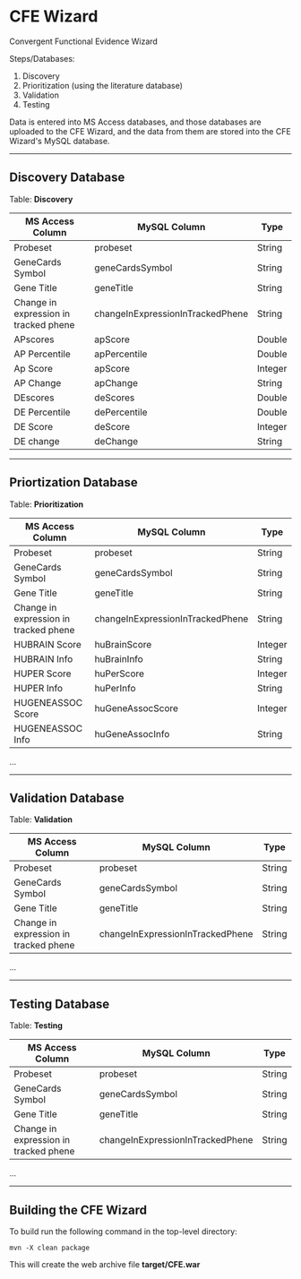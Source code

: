 CFE Wizard
============================================

Convergent Functional Evidence Wizard

Steps/Databases:

1. Discovery
2. Prioritization (using the literature database)
3. Validation
4. Testing

Data is entered into MS Access databases, and those databases are uploaded to the CFE Wizard,
and the data from them are stored into the CFE Wizard's MySQL database.

---

Discovery Database
---------------------

Table: **Discovery**

| MS Access Column                      | MySQL Column                        | Type       |
| ------------------------------------- | ----------------------------------- |----------- |
| Probeset                              | probeset                            | String     |
| GeneCards Symbol                      | geneCardsSymbol                     | String     |
| Gene Title                            | geneTitle                           | String     |
| Change in expression in tracked phene | changeInExpressionInTrackedPhene    | String     |
| APscores                              | apScore                             | Double     |
| AP Percentile                         | apPercentile                        | Double     |
| Ap Score                              | apScore                             | Integer    |
| AP Change                             | apChange                            | String     |
| DEscores                              | deScores                            | Double     |
| DE Percentile                         | dePercentile                        | Double     |
| DE Score                              | deScore                             | Integer    |
| DE change                             | deChange                            | String     |
 

---

Priortization Database
----------------------

 Table: **Prioritization**
 
 
| MS Access Column                      | MySQL Column                        | Type       |
| ------------------------------------- | ----------------------------------- |----------- |
| Probeset                              | probeset                            | String     |
| GeneCards Symbol                      | geneCardsSymbol                     | String     |
| Gene Title                            | geneTitle                           | String     |
| Change in expression in tracked phene | changeInExpressionInTrackedPhene    | String     |
| HUBRAIN Score                         | huBrainScore                        | Integer    |
| HUBRAIN Info                          | huBrainInfo                         | String     | 
| HUPER Score                           | huPerScore                          | Integer    |
| HUPER Info                            | huPerInfo                           | String     | 
| HUGENEASSOC Score                     | huGeneAssocScore                    | Integer    |
| HUGENEASSOC Info                      | huGeneAssocInfo                     | String     | 
 
...

---

Validation Database
-------------------


Table: **Validation**

| MS Access Column                      | MySQL Column                        | Type       |
| ------------------------------------- | ----------------------------------- |----------- |
| Probeset                              | probeset                            | String     |
| GeneCards Symbol                      | geneCardsSymbol                     | String     |
| Gene Title                            | geneTitle                           | String     |
| Change in expression in tracked phene | changeInExpressionInTrackedPhene    | String     |

...


---

Testing Database
----------------

Table: **Testing**
 

| MS Access Column                      | MySQL Column                        | Type       |
| ------------------------------------- | ----------------------------------- |----------- |
| Probeset                              | probeset                            | String     |
| GeneCards Symbol                      | geneCardsSymbol                     | String     |
| Gene Title                            | geneTitle                           | String     |
| Change in expression in tracked phene | changeInExpressionInTrackedPhene    | String     |

...


---

Building the CFE Wizard
-------------------------------

To build run the following command in the top-level directory:

    mvn -X clean package

This will create the web archive file **target/CFE.war**

